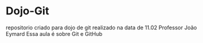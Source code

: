 # Dojo-Git
repositorio criado para dojo de git realizado na data de 11.02
Professor João Eymard
Essa aula é sobre Git e GitHub